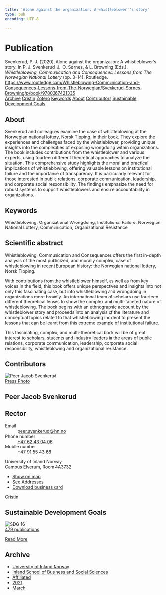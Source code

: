 ```yaml
---
title: 'Alone against the organization: A whistleblower''s story'
type: pub
encoding: UTF-8

---
```

<h1>Publication</h1>
<article id="csl-bib-container-QCH46LSL" class="csl-bib-container">
  <div class="csl-bib-body"> <div class="csl-entry">Svenkerud, P. J. (2020). Alone against the organization: A whistleblower’s story. In P. J. Svenkerud, J.-O. Sørnes, &#38; L. Browning (Eds.), <i>Whistleblowing, Communication and Consequences: Lessons from The Norwegian National Lottery</i> (pp. 3–14). Routledge. <a href="https://www.routledge.com/Whistleblowing-Communication-and-Consequences-Lessons-from-The-Norwegian/Svenkerud-Sornes-Browning/p/book/9780367421335">https://www.routledge.com/Whistleblowing-Communication-and-Consequences-Lessons-from-The-Norwegian/Svenkerud-Sornes-Browning/p/book/9780367421335</a></div> </div>
  <div class="csl-bib-buttons">
    <a href="#taxonomy-article-QCH46LSL" alt="archive" class="csl-bib-button">Archive</a>
    <a href="https://app.cristin.no/results/show.jsf?id=1894866" alt="Cristin" class="csl-bib-button">Cristin</a>
    <a href="http://zotero.org/groups/5881554/items/QCH46LSL" alt="Zotero" class="csl-bib-button">Zotero</a>
    <a href="#keywords-article-QCH46LSL" alt="keywords" class="csl-bib-button">Keywords</a>
    <a href="#about-article-QCH46LSL" alt="about_pub" class="csl-bib-button">About</a>
    <a href="#contributors-article-QCH46LSL" alt="contributors" class="csl-bib-button">Contributors</a>
    <a href="#sdg-article-QCH46LSL" alt="sdg" class="csl-bib-button">Sustainable Development Goals</a>
  </div>
  <div id="csl-bib-meta-container-QCH46LSL"></div>
</article>
<div id="csl-bib-meta-QCH46LSL" class="csl-bib-meta">
  <article id="about-article-QCH46LSL" class="about_pub-article">
    <h1>About</h1>
    Svenkerud and colleagues examine the case of whistleblowing at the Norwegian national lottery, Norsk Tipping, in their book. They explore the experiences and challenges faced by the whistleblower, providing unique insights into the complexities of exposing wrongdoing within organizations. The book includes contributions from the whistleblower and various experts, using fourteen different theoretical approaches to analyze the situation. This comprehensive study highlights the moral and practical implications of whistleblowing, offering valuable lessons on institutional failure and the importance of transparency. It is particularly relevant for those interested in public relations, corporate communication, leadership, and corporate social responsibility. The findings emphasize the need for robust systems to support whistleblowers and ensure accountability in organizations.
  </article>
  <article id="keywords-article-QCH46LSL" class="keywords-article">
    <h1>Keywords</h1>
    Whistleblowing, Organizational Wrongdoing, Institutional Failure, Norwegian National Lottery, Communication, Organizational Resistance
  </article>
  <article id="abstract-article-QCH46LSL" class="abstract-article">
    <h1>Scientific abstract</h1>
    Whistleblowing, Communication and Consequences offers the first in-depth analysis of the most publicized, and morally complex, case of whistleblowing in recent European history: the Norwegian national lottery, Norsk Tipping. 
 
With contributions from the whistleblower himself, as well as from key voices in the field, this book offers unique perspectives and insights into not only this fascinating case, but into whistleblowing and wrongdoing in organizations more broadly. An international team of scholars use fourteen different theoretical lenses to show the complex and multi-faceted nature of whistleblowing. The book begins with an ethnographic account by the whistleblower story and proceeds into an analysis of the literature and conceptual topics related to that whistleblowing incident to present the lessons that can be learnt from this extreme example of institutional failure. 
 
This fascinating, complex, and multi-theoretical book will be of great interest to scholars, students and industry leaders in the areas of public relations, corporate communication, leadership, corporate social responsibility, whistleblowing and organizational resistance.
  </article>
  <article id="contributors-article-QCH46LSL" class="contributors-article">
    <h1>Contributors</h1>
    <div class="personas"> <div class="vrtx-hinn-person-card"> <div class="photo"> <img src="https://www.inn.no/bilder-ansatte/peer-jacob-svenkerud.jpg" alt="Peer Jacob Svenkerud" loading="lazy"><div class="pressPhoto"> <a href="https://www.inn.no/pressebilder-ansatte/peer-jacob-svenkerud.jpg" target="_blank"> Press Photo </a> </div> </div> <div class="info"> <hgroup><h1>Peer Jacob Svenkerud</h1> <h2>Rector</h2> </hgroup><dl> <dt>Email</dt> <dd> <a href="mailto:peer.svenkerud@inn.no">peer.svenkerud@inn.no</a> </dd> <dt>Phone number</dt> <dd><a href="tel:+4762430406"> +47 62 43 04 06 </a></dd> <dt>Mobile number</dt> <dd><a href="tel:+4791554368"> +47 91 55 43 68 </a></dd> </dl> <p> University of Inland Norway<br> Campus Elverum, Room 4A3732 </p> <ul class="vrtx-hinn-links"> <li><a href="https://www.google.com/maps?q=60.88065,11.53734">Show on map</a></li> <li><a href="https://www.inn.no/english/find-an-employee/peer-svenkerud.html#vrtx-hinn-addresses">See Addresses</a></li> <li><a href="https://www.inn.no/english/find-an-employee/peer-svenkerud.html?vrtx=vcf">Download business card</a></li> </ul> </div> </div> <a href="https://app.cristin.no/persons/show.jsf?id=559002" alt="Cristin URL" class="personas-cristin">Cristin</a> </div>
  </article>
  <article id="sdg-article-QCH46LSL" class="sdg-article">
    <h1>Sustainable Development Goals</h1>
    <div class="sdg-container"><div id="sdg16" class="sdg">
        <img src="{{< params subfolder >}}images/sdg/sdg16_en.png" class="image" alt="SDG 16">
        <div class="sdg-overlay">
          <a href="{{< params subfolder >}}en/archive/?sdg=16#archive" class="sdg-publication-count"><span>479</span> publications</a>
          <p><a href="https://sdgs.un.org/goals/goal16" class="sdg-read-more">Read More</a></p>
        </div>
      </div></div>
  </article>
  <article id="taxonomy-article-QCH46LSL" class="taxonomy-article">
    <h1>Archive</h1>
    <ul>
      <li><a href="{{< params subfolder >}}en/archive/?key=3DCRN523">University of Inland Norway</a></li>
      <li><a href="{{< params subfolder >}}en/archive/?key=DU8Q9LN9">Inland School of Business and Social Sciences</a></li>
      <li><a href="{{< params subfolder >}}en/archive/?key=9ESJ3S3Z">Affiliated</a></li>
      <li><a href="{{< params subfolder >}}en/archive/?key=5JFABEKU">2021</a></li>
      <li><a href="{{< params subfolder >}}en/archive/?key=7758F253">March</a></li>
    </ul>
  </article>
</div>
